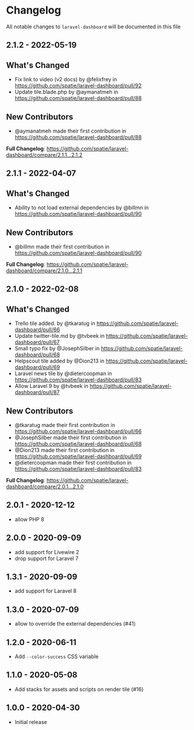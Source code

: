 # Changelog

All notable changes to `laravel-dashboard` will be documented in this file

## 2.1.2 - 2022-05-19

## What's Changed

- Fix link to video (v2 docs) by @felixfrey in https://github.com/spatie/laravel-dashboard/pull/92
- Update tile.blade.php by @aymanatmeh in https://github.com/spatie/laravel-dashboard/pull/88

## New Contributors

- @aymanatmeh made their first contribution in https://github.com/spatie/laravel-dashboard/pull/88

**Full Changelog**: https://github.com/spatie/laravel-dashboard/compare/2.1.1...2.1.2

## 2.1.1 - 2022-04-07

## What's Changed

- Ability to not load external dependencies by @billmn in https://github.com/spatie/laravel-dashboard/pull/90

## New Contributors

- @billmn made their first contribution in https://github.com/spatie/laravel-dashboard/pull/90

**Full Changelog**: https://github.com/spatie/laravel-dashboard/compare/2.1.0...2.1.1

## 2.1.0 - 2022-02-08

## What's Changed

- Trello tile added. by @tkaratug in https://github.com/spatie/laravel-dashboard/pull/66
- Update twitter-tile.md by @tvbeek in https://github.com/spatie/laravel-dashboard/pull/67
- Small typo fix by @JosephSilber in https://github.com/spatie/laravel-dashboard/pull/68
- Helpscout tile added by @Dion213 in https://github.com/spatie/laravel-dashboard/pull/69
- Laravel news tile by @dietercoopman in https://github.com/spatie/laravel-dashboard/pull/83
- Allow Laravel 9 by @tvbeek in https://github.com/spatie/laravel-dashboard/pull/87

## New Contributors

- @tkaratug made their first contribution in https://github.com/spatie/laravel-dashboard/pull/66
- @JosephSilber made their first contribution in https://github.com/spatie/laravel-dashboard/pull/68
- @Dion213 made their first contribution in https://github.com/spatie/laravel-dashboard/pull/69
- @dietercoopman made their first contribution in https://github.com/spatie/laravel-dashboard/pull/83

**Full Changelog**: https://github.com/spatie/laravel-dashboard/compare/2.0.1...2.1.0

## 2.0.1 - 2020-12-12

- allow PHP 8

## 2.0.0 - 2020-09-09

- add support for Livewire 2
- drop support for Laravel 7

## 1.3.1 - 2020-09-09

- add support for Laravel 8

## 1.3.0 - 2020-07-09

- allow to override the external dependencies (#41)

## 1.2.0 - 2020-06-11

- Add `--color-success` CSS variable

## 1.1.0 - 2020-05-08

- Add stacks for assets and scripts on render tile (#16)

## 1.0.0 - 2020-04-30

- Initial release
